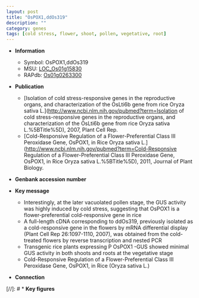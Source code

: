 ```yaml
---
layout: post
title: "OsPOX1,ddOs319"
description: ""
category: genes
tags: [cold stress, flower, shoot, pollen, vegetative, root]
---
```


* **Information**  
    + Symbol: OsPOX1,ddOs319  
    + MSU: [LOC_Os01g15830](http://rice.plantbiology.msu.edu/cgi-bin/ORF_infopage.cgi?orf=LOC_Os01g15830)  
    + RAPdb: [Os01g0263300](http://rapdb.dna.affrc.go.jp/viewer/gbrowse_details/irgsp1?name=Os01g0263300)  

* **Publication**  
    + [Isolation of cold stress-responsive genes in the reproductive organs, and characterization of the OsLti6b gene from rice Oryza sativa L.](http://www.ncbi.nlm.nih.gov/pubmed?term=Isolation of cold stress-responsive genes in the reproductive organs, and characterization of the OsLti6b gene from rice Oryza sativa L.%5BTitle%5D), 2007, Plant Cell Rep.
    + [Cold-Responsive Regulation of a Flower-Preferential Class III Peroxidase Gene, OsPOX1, in Rice Oryza sativa L.](http://www.ncbi.nlm.nih.gov/pubmed?term=Cold-Responsive Regulation of a Flower-Preferential Class III Peroxidase Gene, OsPOX1, in Rice Oryza sativa L.%5BTitle%5D), 2011, Journal of Plant Biology.

* **Genbank accession number**  

* **Key message**  
    + Interestingly, at the later vacuolated pollen stage, the GUS activity was highly induced by cold stress, suggesting that OsPOX1 is a flower-preferential cold-responsive gene in rice
    + A full-length cDNA corresponding to ddOs319, previously isolated as a cold-responsive gene in the flowers by mRNA differential display (Plant Cell Rep 26:1097-1110, 2007), was obtained from the cold-treated flowers by reverse transcription and nested PCR
    + Transgenic rice plants expressing P OsPOX1 -GUS showed minimal GUS activity in both shoots and roots at the vegetative stage
    + Cold-Responsive Regulation of a Flower-Preferential Class III Peroxidase Gene, OsPOX1, in Rice (Oryza sativa L.)

* **Connection**  

[//]: # * **Key figures**  


